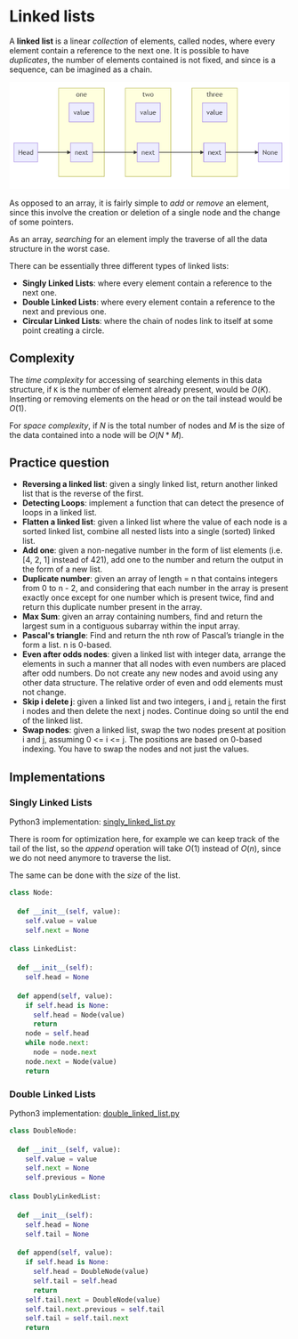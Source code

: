 # Linked lists

A **linked list** is a linear _collection_ of elements, called nodes, where every element contain a reference to the next one. It is possible to have _duplicates_, the number of elements contained is not fixed, and since is a sequence, can be imagined as a chain.

![singly_linked_list_example](../images/singly_linked_list.png)

As opposed to an array, it is fairly simple to _add_ or _remove_ an element, since this involve the creation or deletion of a single node and the change of some pointers.

As an array, _searching_ for an element imply the traverse of all the data structure in the worst case.

There can be essentially three different types of linked lists:

- **Singly Linked Lists**: where every element contain a reference to the next one.
- **Double Linked Lists**: where every element contain a reference to the next and previous one.
- **Circular Linked Lists**: where the chain of nodes link to itself at some point creating a circle.

## Complexity

The _time complexity_ for accessing of searching elements in this data structure, if `K` is the number of element already present, would be $O(K)$. Inserting or removing elements on the head or on the tail instead would be $O(1)$.

For _space complexity_, if $N$ is the total number of nodes and $M$ is the size of the data contained into a node will be $O(N * M)$.

## Practice question

- **Reversing a linked list**: given a singly linked list, return another linked list that is the reverse of the first.
- **Detecting Loops**: implement a function that can detect the presence of loops in a linked list.
- **Flatten a linked list**: given a linked list where the value of each node is a sorted linked list, combine all nested lists into a single (sorted) linked list.
- **Add one**: given a non-negative number in the form of list elements (i.e. [4, 2, 1] instead of 421), add one to the number and return the output in the form of a new list.
- **Duplicate number**: given an array of length = n that contains integers from 0 to n - 2, and considering that each number in the array is present exactly once except for one number which is present twice, find and return this duplicate number present in the array.
- **Max Sum**: given an array containing numbers, find and return the largest sum in a contiguous subarray within the input array.
- **Pascal's triangle**: Find and return the nth row of Pascal’s triangle in the form a list. n is 0-based.
- **Even after odds nodes**: given a linked list with integer data, arrange the elements in such a manner that all nodes with even numbers are placed after odd numbers. Do not create any new nodes and avoid using any other data structure. The relative order of even and odd elements must not change.
- **Skip i delete j**: given a linked list and two integers, i and j, retain the first i nodes and then delete the next j nodes. Continue doing so until the end of the linked list.
- **Swap nodes**: given a linked list, swap the two nodes present at position i and j, assuming 0 <= i <= j. The positions are based on 0-based indexing. You have to swap the nodes and not just the values.

## Implementations

### Singly Linked Lists

Python3 implementation: [singly_linked_list.py](../solutions/singly_linked_list.py)

There is room for optimization here, for example we can keep track of the tail of the list, so the _append_ operation will take $O(1)$ instead of $O(n)$, since we do not need anymore to traverse the list.

The same can be done with the _size_ of the list.

```python
class Node:

  def __init__(self, value):
    self.value = value
    self.next = None

class LinkedList:

  def __init__(self):
    self.head = None

  def append(self, value):
    if self.head is None:
      self.head = Node(value)
      return
    node = self.head
    while node.next:
      node = node.next
    node.next = Node(value)
    return
```

### Double Linked Lists

Python3 implementation: [double_linked_list.py](../solutions/double_linked_list.py)

```python
class DoubleNode:

  def __init__(self, value):
    self.value = value
    self.next = None
    self.previous = None

class DoublyLinkedList:

  def __init__(self):
    self.head = None
    self.tail = None

  def append(self, value):
    if self.head is None:
      self.head = DoubleNode(value)
      self.tail = self.head
      return
    self.tail.next = DoubleNode(value)
    self.tail.next.previous = self.tail
    self.tail = self.tail.next
    return
```
